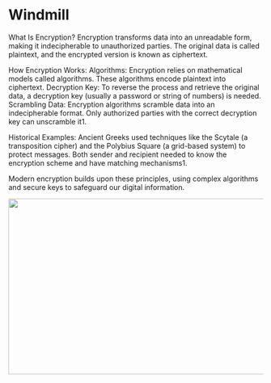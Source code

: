 # Windmill



What Is Encryption?
        Encryption transforms data into an unreadable form, making it indecipherable to unauthorized parties.
        The original data is called plaintext, and the encrypted version is known as ciphertext.

How Encryption Works:
        Algorithms: Encryption relies on mathematical models called algorithms. These algorithms encode plaintext into ciphertext.
        Decryption Key: To reverse the process and retrieve the original data, a decryption key (usually a password or string of numbers) is needed.
        Scrambling Data: Encryption algorithms scramble data into an indecipherable format. Only authorized parties with the correct decryption key can unscramble it1.

Historical Examples:
        Ancient Greeks used techniques like the Scytale (a transposition cipher) and the Polybius Square (a grid-based system) to protect messages.
        Both sender and recipient needed to know the encryption scheme and have matching mechanisms1.

Modern encryption builds upon these principles, using complex algorithms and secure keys to safeguard our digital information.

<img height="348" src="Symmetric-Encryption.png" width="636"/>